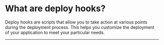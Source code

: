


# What are deploy hooks?

Deploy hooks are scripts that allow you to take action at various points during the deployment process. This helps you customize the deployment of your application to meet your particular needs.

* * *

